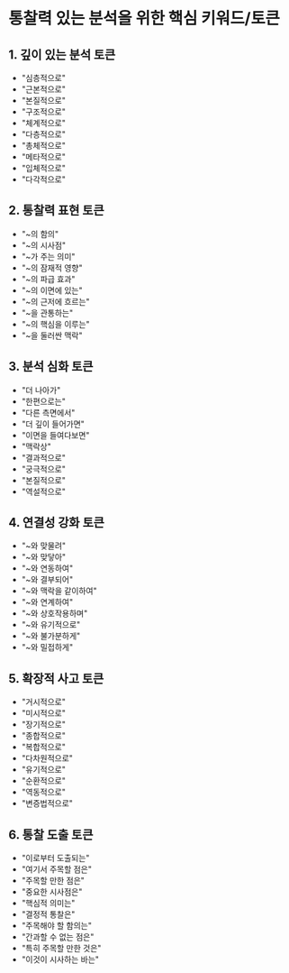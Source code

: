 # 통찰력 있는 분석을 위한 핵심 키워드/토큰

## 1. 깊이 있는 분석 토큰
- "심층적으로"
- "근본적으로"
- "본질적으로"
- "구조적으로"
- "체계적으로"
- "다층적으로"
- "총체적으로"
- "메타적으로"
- "입체적으로"
- "다각적으로"

## 2. 통찰력 표현 토큰
- "~의 함의"
- "~의 시사점"
- "~가 주는 의미"
- "~의 잠재적 영향"
- "~의 파급 효과"
- "~의 이면에 있는"
- "~의 근저에 흐르는"
- "~을 관통하는"
- "~의 핵심을 이루는"
- "~을 둘러싼 맥락"

## 3. 분석 심화 토큰
- "더 나아가"
- "한편으로는"
- "다른 측면에서"
- "더 깊이 들어가면"
- "이면을 들여다보면"
- "맥락상"
- "결과적으로"
- "궁극적으로"
- "본질적으로"
- "역설적으로"

## 4. 연결성 강화 토큰
- "~와 맞물려"
- "~와 맞닿아"
- "~와 연동하여"
- "~와 결부되어"
- "~와 맥락을 같이하여"
- "~와 연계하여"
- "~와 상호작용하며"
- "~와 유기적으로"
- "~와 불가분하게"
- "~와 밀접하게"

## 5. 확장적 사고 토큰
- "거시적으로"
- "미시적으로"
- "장기적으로"
- "종합적으로"
- "복합적으로"
- "다차원적으로"
- "유기적으로"
- "순환적으로"
- "역동적으로"
- "변증법적으로"

## 6. 통찰 도출 토큰
- "이로부터 도출되는"
- "여기서 주목할 점은"
- "주목할 만한 점은"
- "중요한 시사점은"
- "핵심적 의미는"
- "결정적 통찰은"
- "주목해야 할 함의는"
- "간과할 수 없는 점은"
- "특히 주목할 만한 것은"
- "이것이 시사하는 바는"